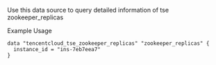 Use this data source to query detailed information of tse zookeeper_replicas

Example Usage

```hcl
data "tencentcloud_tse_zookeeper_replicas" "zookeeper_replicas" {
  instance_id = "ins-7eb7eea7"
}
```